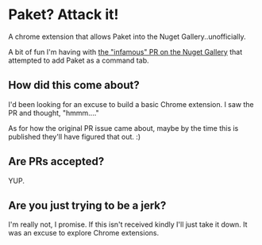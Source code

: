 # Paket? Attack it!
A chrome extension that allows Paket into the Nuget Gallery..unofficially.

A bit of fun I'm having with [the "infamous" PR on the Nuget Gallery](https://github.com/NuGet/NuGetGallery/pull/4437) that attempted to add Paket as a command tab.

## How did this come about?
I'd been looking for an excuse to build a basic Chrome extension. I saw the PR and thought, "hmmm...."

As for how the original PR issue came about, maybe by the time this is published they'll have figured that out. :)

## Are PRs accepted?
YUP.

## Are you just trying to be a jerk?
I'm really not, I promise. If this isn't received kindly I'll just take it down. It was an excuse to explore Chrome extensions.